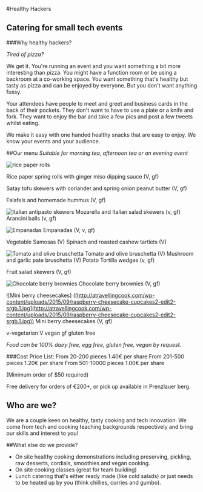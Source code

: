 #Healthy Hackers

## Catering for small tech events
###Why healthy hackers?

_Tired of pizza?_

We get it. You're running an event and you want something a bit more interesting than pizza. You might have a function room or be using a backroom at a co-working space.  You want something that's healthy but tasty as pizza and can be enjoyed by everyone. But you don't want anything fussy.

Your attendees have people to meet and greet and business cards in the back of their pockets. They don't want to have to use a plate or a knife and fork. They want to enjoy the bar and take a few pics and post a few tweets whilst eating.

 We make it easy with one handed healthy snacks that are easy to enjoy. We know your events and your audience.

##Our menu  _Suitable for morning tea, afternoon tea or an evening event_

![rice paper rolls](http://atravellingcook.com/wp-content/uploads/2015/09/21594950276_76b2915d78_o1.jpg)

Rice paper spring rolls with ginger miso dipping sauce (V, gf)

Satay tofu skewers with coriander and spring onion peanut butter (V, gf)

Falafels and homemade hummus (V, gf)

![Italian antipasto skewers](http://atravellingcook.com/wp-content/uploads/2015/09/20863778965_da83b118a9_z.jpg) Mozarella and Italian salad skewers (v, gf) Arancini balls (v, gf)

![Empanadas](http://atravellingcook.com/wp-content/uploads/2015/09/emp.jpg) Empanadas (V, v, gf)

Vegetable Samosas (V) Spinach and roasted cashew tartlets (V)

![Tomato and olive bruschetta](http://atravellingcook.com/wp-content/uploads/2015/09/21621212665_197fff776e_b1.jpg) Tomato and olive bruschetta (V) Mushroom and garlic pate bruschetta (V) Potato Tortilla wedges (v, gf)

Fruit salad skewers (V, gf)

![Chocolate berry brownies](http://atravellingcook.com/wp-content/uploads/2015/09/21433310448_6fddbe4652_o.jpg) Chocolate berry brownies (V, gf)

![Mini berry cheesecakes] ([http://atravellingcook.com/wp-content/uploads/2015/09/raspberry-cheesecake-cupcakes2-edit2-srgb.1.jpg](http://atravellingcook.com/wp-content/uploads/2015/09/raspberry-cheesecake-cupcakes2-edit2-srgb.1.jpg)) Mini berry cheesecakes (V, gf)

 v-vegetarian V vegan gf gluten free

 _Food can be 100% dairy free, egg free, gluten free, vegan by request._

###Cost Price List: From 20-200 pieces            1.40€ per share From 201-500 pieces           1.20€ per share From 501-10000 pieces         1.00€ per share

(Minimum order of $50 required)

Free delivery for orders of €200+, or pick up available in Prenzlauer berg.

## Who are we?
 We are a couple keen on healthy, tasty cooking and tech innovation. We come from tech and cooking teaching backgrounds respectively and bring our skills and interest to you!

##What else do we provide?
- On site healthy cooking demonstrations including preserving, pickling, raw desserts, cordials, smoothies and vegan cooking.
- On site cooking classes (great for team building)
- Lunch catering that's either ready made (like cold salads) or just needs to be heated up by you (think chillies, curries and gumbo).
